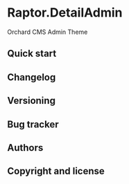 Raptor.DetailAdmin
==================

Orchard CMS Admin Theme

Quick start
-----------

Changelog
---------

Versioning
----------

Bug tracker
-----------

Authors
-------

Copyright and license
---------------------
